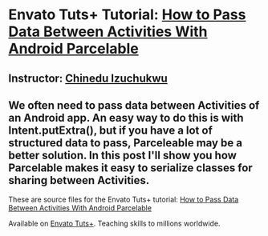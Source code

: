 # Envato Tuts+ Tutorial: [How to Pass Data Between Activities With Android Parcelable][published url]
## Instructor: [Chinedu Izuchukwu][instructor url]

We often need to pass data between Activities of an Android app. An easy way to do this is with Intent.putExtra(), but if you have a lot of structured data to pass, Parceleable may be a better solution. In this post I'll show you how Parcelable makes it easy to serialize classes for sharing between Activities.
------

These are source files for the Envato Tuts+ tutorial: [How to Pass Data Between Activities With Android Parcelable][published url]

Available on [Envato Tuts+](https://tutsplus.com). Teaching skills to millions worldwide.

[published url]: http://code.tutsplus.com/tutorials/how-to-pass-data-between-activities-with-android-parcelable--cms-29559
[instructor url]: https://tutsplus.com/authors/chinedu-izuchukwu
